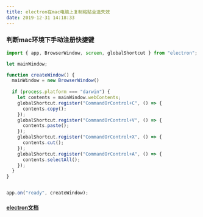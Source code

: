 ```yaml
---
title: electron在mac电脑上复制粘贴全选失效
date: 2019-12-31 14:18:33
---
```

### 判断mac环境下手动注册快捷键
```js
import { app, BrowserWindow, screen, globalShortcut } from "electron";

let mainWindow;

function createWindow() {
  mainWindow = new BrowserWindow()
    
  if (process.platform === "darwin") {
    let contents = mainWindow.webContents;
    globalShortcut.register("CommandOrControl+C", () => {
      contents.copy();
    });
    globalShortcut.register("CommandOrControl+V", () => {
      contents.paste();
    });
    globalShortcut.register("CommandOrControl+X", () => {
      contents.cut();
    });
    globalShortcut.register("CommandOrControl+A", () => {
      contents.selectAll();
    }); 
  }
}


app.on("ready", createWindow);
```

#### [electron文档](https://electronjs.org/docs/api/web-contents#contentsselectall)
  